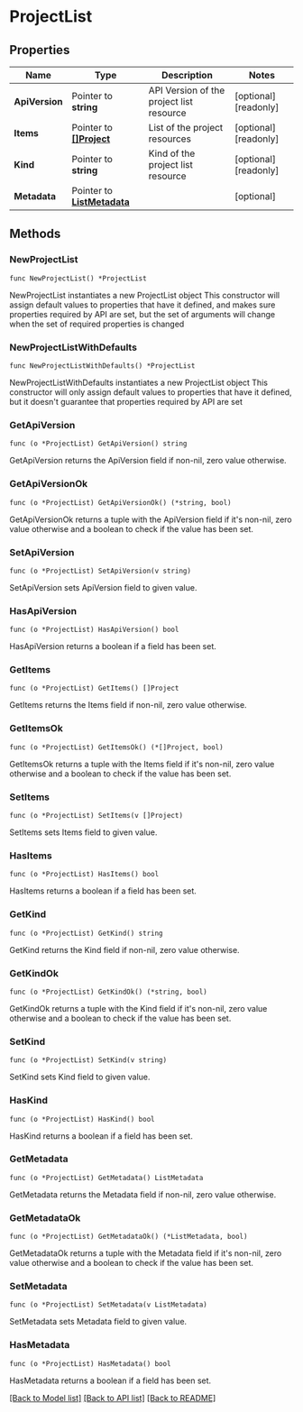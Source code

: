 # ProjectList

## Properties

Name | Type | Description | Notes
------------ | ------------- | ------------- | -------------
**ApiVersion** | Pointer to **string** | API Version of the project list resource | [optional] [readonly] 
**Items** | Pointer to [**[]Project**](Project.md) | List of the project resources | [optional] [readonly] 
**Kind** | Pointer to **string** | Kind of the project list resource | [optional] [readonly] 
**Metadata** | Pointer to [**ListMetadata**](ListMetadata.md) |  | [optional] 

## Methods

### NewProjectList

`func NewProjectList() *ProjectList`

NewProjectList instantiates a new ProjectList object
This constructor will assign default values to properties that have it defined,
and makes sure properties required by API are set, but the set of arguments
will change when the set of required properties is changed

### NewProjectListWithDefaults

`func NewProjectListWithDefaults() *ProjectList`

NewProjectListWithDefaults instantiates a new ProjectList object
This constructor will only assign default values to properties that have it defined,
but it doesn't guarantee that properties required by API are set

### GetApiVersion

`func (o *ProjectList) GetApiVersion() string`

GetApiVersion returns the ApiVersion field if non-nil, zero value otherwise.

### GetApiVersionOk

`func (o *ProjectList) GetApiVersionOk() (*string, bool)`

GetApiVersionOk returns a tuple with the ApiVersion field if it's non-nil, zero value otherwise
and a boolean to check if the value has been set.

### SetApiVersion

`func (o *ProjectList) SetApiVersion(v string)`

SetApiVersion sets ApiVersion field to given value.

### HasApiVersion

`func (o *ProjectList) HasApiVersion() bool`

HasApiVersion returns a boolean if a field has been set.

### GetItems

`func (o *ProjectList) GetItems() []Project`

GetItems returns the Items field if non-nil, zero value otherwise.

### GetItemsOk

`func (o *ProjectList) GetItemsOk() (*[]Project, bool)`

GetItemsOk returns a tuple with the Items field if it's non-nil, zero value otherwise
and a boolean to check if the value has been set.

### SetItems

`func (o *ProjectList) SetItems(v []Project)`

SetItems sets Items field to given value.

### HasItems

`func (o *ProjectList) HasItems() bool`

HasItems returns a boolean if a field has been set.

### GetKind

`func (o *ProjectList) GetKind() string`

GetKind returns the Kind field if non-nil, zero value otherwise.

### GetKindOk

`func (o *ProjectList) GetKindOk() (*string, bool)`

GetKindOk returns a tuple with the Kind field if it's non-nil, zero value otherwise
and a boolean to check if the value has been set.

### SetKind

`func (o *ProjectList) SetKind(v string)`

SetKind sets Kind field to given value.

### HasKind

`func (o *ProjectList) HasKind() bool`

HasKind returns a boolean if a field has been set.

### GetMetadata

`func (o *ProjectList) GetMetadata() ListMetadata`

GetMetadata returns the Metadata field if non-nil, zero value otherwise.

### GetMetadataOk

`func (o *ProjectList) GetMetadataOk() (*ListMetadata, bool)`

GetMetadataOk returns a tuple with the Metadata field if it's non-nil, zero value otherwise
and a boolean to check if the value has been set.

### SetMetadata

`func (o *ProjectList) SetMetadata(v ListMetadata)`

SetMetadata sets Metadata field to given value.

### HasMetadata

`func (o *ProjectList) HasMetadata() bool`

HasMetadata returns a boolean if a field has been set.


[[Back to Model list]](../README.md#documentation-for-models) [[Back to API list]](../README.md#documentation-for-api-endpoints) [[Back to README]](../README.md)


